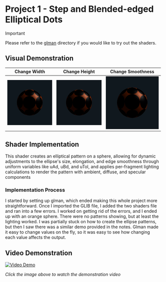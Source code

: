 # Project 1 - Step and Blended-edged Elliptical Dots

> [!IMPORTANT]
> Please refer to the [glman](./glman) directory if you would like to try out the shaders.

## Visual Demonstration

| Change Width‎‎‎‎‎ | Change Height‎‎‎‎ | Change Smoothness |
|---------|---------|---------|
| <img src="https://github.com/johnklucinec/Computer-Graphics-Shaders/blob/main/.images/width.gif?raw=true" width="100%"> | <img src="https://github.com/johnklucinec/Computer-Graphics-Shaders/blob/main/.images/height.gif?raw=true" width="100%"> | <img src="https://github.com/johnklucinec/Computer-Graphics-Shaders/blob/main/.images/blur.gif?raw=true" width="100%"> |


## Shader Implementation

This shader creates an elliptical pattern on a sphere, allowing for dynamic adjustments to the ellipse's size, elongation, and edge smoothness through uniform variables like uAd, uBd, and uTol, and applies per-fragment lighting calculations to render the pattern with ambient, diffuse, and specular components

### Implementation Process

I started by setting up glman, which ended making this whole project more straightforward. Once I
imported the GLIB file, I added the two shaders file and ran into a few errors. I worked on getting rid of the
errors, and I ended up with an orange sphere. There were no patterns showing, but at least the lighting
worked. I was partially stuck on how to create the ellipse patterns, but then I saw there was a similar
demo provided in the notes. Glman made it easy to change values on the fly, so it was easy to see how
changing each value affects the output.

## Video Demonstration

[![Video Demo](https://img.youtube.com/vi/QmyBkErh0g0/0.jpg)](https://www.youtube.com/watch?v=QmyBkErh0g0)

*Click the image above to watch the demonstration video*
